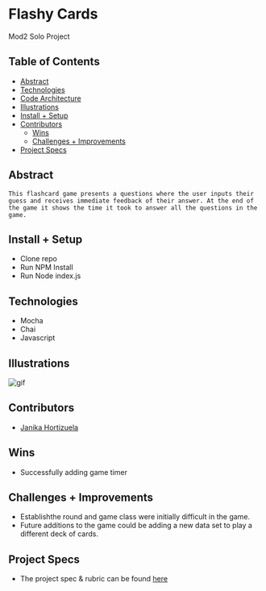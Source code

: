 

# Flashy Cards
Mod2 Solo Project


## Table of Contents
  - [Abstract](#abstract)
  - [Technologies](#technologies)
  - [Code Architecture](#code-architecture)
  - [Illustrations](#illustrations)
  - [Install + Setup](#set-up)
  - [Contributors](#contributors)
	- [Wins](#wins)
	- [Challenges + Improvements](#challenges-+-Improvements)
  - [Project Specs](#project-specs)

## Abstract
	This flashcard game presents a questions where the user inputs their guess and receives immediate feedback of their answer. At the end of the game it shows the time it took to answer all the questions in the game.

## Install + Setup
  * Clone repo
  * Run NPM Install
  * Run Node index.js

## Technologies

  * Mocha
  * Chai 
  * Javascript

## Illustrations

![gif](https://user-images.githubusercontent.com/21073095/131037349-41ec9e0c-d72d-457c-9dbd-87697dfc2470.gif)

## Contributors 
  * [Janika Hortizuela](https://github.com/jhortizu01/Flashy-Cards)

## Wins
  * Successfully adding game timer

## Challenges + Improvements
  * Establishthe round and game class were initially difficult in the game.
  * Future additions to the game could be adding a new data set to play a different deck of cards.


## Project Specs
  * The project spec & rubric can be found [here](https://frontend.turing.edu/projects/flash-cards.html)
